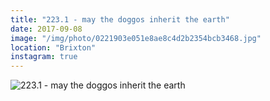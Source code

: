 ```yaml
---
title: "223.1 - may the doggos inherit the earth"
date: 2017-09-08
image: "/img/photo/0221903e051e8ae8c4d2b2354bcb3468.jpg"
location: "Brixton"
instagram: true
---
```


![223.1 - may the doggos inherit the earth](/img/photo/0221903e051e8ae8c4d2b2354bcb3468.jpg)
